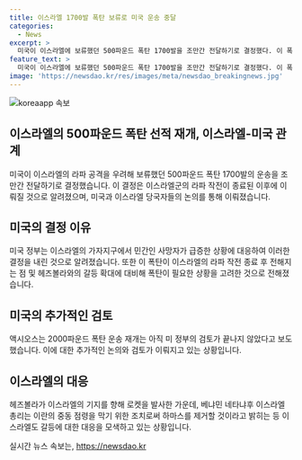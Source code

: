 ```yaml
---
title: 이스라엘 1700발 폭탄 보류로 미국 운송 중달
categories:
  - News
excerpt: >
  미국이 이스라엘에 보류했던 500파운드 폭탄 1700발을 조만간 전달하기로 결정했다. 이 폭탄의 전달은 이스라엘의 라파 작전이 종료된 후로 예상되며, 이는 이스라엘의 가자지구 공격을 우려한 조 바이든 행정부의 결정이다. 이에 따라 5월에 중단된 이스라엘로의 폭탄 선적이 재개될 예정이지만, 2000파운드 폭탄 운송 재개는 아직 미국 정부의 검토가 끝나지 않은 상태이다. 이스라엘과 헤즈볼라 간의 갈등 또한 폭탄 운송 결정에 영향을 미치고 있으며, 이스라엘 총리는 하마스를 제거하기 위해 긴 전쟁을 치를 것이라고 밝혔다.
feature_text: >
  미국이 이스라엘에 보류했던 500파운드 폭탄 1700발을 조만간 전달하기로 결정했다. 이 폭탄의 전달은 이스라엘의 라파 작전이 종료된 후로 예상되며, 이는 이스라엘의 가자지구 공격을 우려한 조 바이든 행정부의 결정이다. 이에 따라 5월에 중단된 이스라엘로의 폭탄 선적이 재개될 예정이지만, 2000파운드 폭탄 운송 재개는 아직 미국 정부의 검토가 끝나지 않은 상태이다. 이스라엘과 헤즈볼라 간의 갈등 또한 폭탄 운송 결정에 영향을 미치고 있으며, 이스라엘 총리는 하마스를 제거하기 위해 긴 전쟁을 치를 것이라고 밝혔다.
image: 'https://newsdao.kr/res/images/meta/newsdao_breakingnews.jpg'
---
```


<p><img src="https://newsdao.kr/res/images/meta/newsdao_breakingnews.jpg" alt="koreaapp 속보" /></p>

<h2 data-ke-size="size26">이스라엘의 500파운드 폭탄 선적 재개, 이스라엘-미국 관계</h2>

<p data-ke-size="size16">미국이 이스라엘의 라파 공격을 우려해 보류했던 500파운드 폭탄 1700발의 운송을 조만간 전달하기로 결정했습니다. 이 결정은 이스라엘군의 라파 작전이 종료된 이후에 이뤄질 것으로 알려졌으며, 미국과 이스라엘 당국자들의 논의를 통해 이뤄졌습니다.</p>

<h2 data-ke-size="size26">미국의 결정 이유</h2>

<p data-ke-size="size16">미국 정부는 이스라엘의 가자지구에서 민간인 사망자가 급증한 상황에 대응하여 이러한 결정을 내린 것으로 알려졌습니다. 또한 이 폭탄이 이스라엘의 라파 작전 종료 후 전해지는 점 및 헤즈볼라와의 갈등 확대에 대비해 폭탄이 필요한 상황을 고려한 것으로 전해졌습니다.</p>

<h2 data-ke-size="size26">미국의 추가적인 검토</h2>

<p data-ke-size="size16">액시오스는 2000파운드 폭탄 운송 재개는 아직 미 정부의 검토가 끝나지 않았다고 보도했습니다. 이에 대한 추가적인 논의와 검토가 이뤄지고 있는 상황입니다.</p>

<h2 data-ke-size="size26">이스라엘의 대응</h2>

<p data-ke-size="size16">헤즈볼라가 이스라엘의 기지를 향해 로켓을 발사한 가운데, 베냐민 네타냐후 이스라엘 총리는 이란의 중동 점령을 막기 위한 조치로써 하마스를 제거할 것이라고 밝히는 등 이스라엘도 갈등에 대한 대응을 모색하고 있는 상황입니다.</p>
실시간 뉴스 속보는, <a href="https://newsdao.kr" rel="dofollow">https://newsdao.kr</a>


